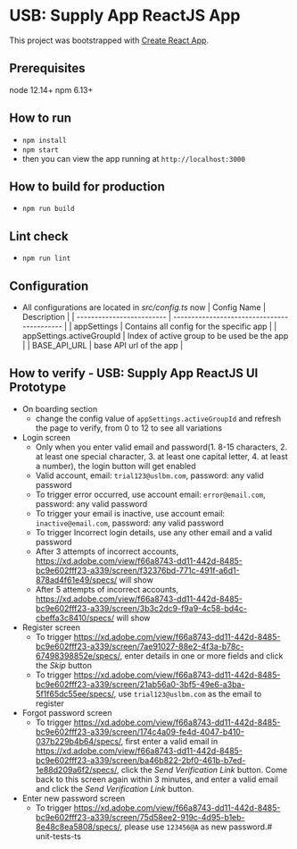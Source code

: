 # USB: Supply App ReactJS App

This project was bootstrapped with [Create React App](https://github.com/facebook/create-react-app).

## Prerequisites
node 12.14+
npm 6.13+

## How to run
- `npm install`
- `npm start`
- then you can view the app running at `http://localhost:3000`

## How to build for production
- `npm run build`

## Lint check
- `npm run lint`

## Configuration
- All configurations are located in *src/config.ts* now
  | Config Name               | Description                                 |
  | ------------------------- | ------------------------------------------- |
  | appSettings               | Contains all config for the specific app    |
  | appSettings.activeGroupId | Index of active group to be used be the app |
  | BASE_API_URL              | base API url of the app                     |

## How to verify - USB: Supply App ReactJS UI Prototype
- On boarding section
  - change the config value of `appSettings.activeGroupId` and refresh the page to verify, from 0 to 12 to see all variations
- Login screen
  - Only when you enter valid email and password(1. 8-15 characters, 2. at least one special character, 3. at least one capital letter, 4. at least a number), the login button will get enabled
  - Valid account, email: `trial123@uslbm.com`, password: any valid password
  - To trigger error occurred, use account email: `error@email.com`, password: any valid password
  - To trigger your email is inactive, use account email: `inactive@email.com`, password: any valid password
  - To trigger Incorrect login details, use any other email and a valid password
  - After 3 attempts of incorrect accounts, https://xd.adobe.com/view/f66a8743-dd11-442d-8485-bc9e602fff23-a339/screen/f32376bd-771c-491f-a6d1-878ad4f61e49/specs/ will show
  - After 5 attempts of incorrect accounts, https://xd.adobe.com/view/f66a8743-dd11-442d-8485-bc9e602fff23-a339/screen/3b3c2dc9-f9a9-4c58-bd4c-cbeffa3c8410/specs/ will show
- Register screen
  - To trigger https://xd.adobe.com/view/f66a8743-dd11-442d-8485-bc9e602fff23-a339/screen/7ae91027-88e2-4f3a-b78c-67498398852e/specs/, enter details in one or more fields and click the *Skip* button
  - To trigger https://xd.adobe.com/view/f66a8743-dd11-442d-8485-bc9e602fff23-a339/screen/21ab56a0-3bf5-49e6-a3ba-5f1f65dc55ee/specs/, use `trial123@uslbm.com` as the email to register
- Forgot password screen
  - To trigger https://xd.adobe.com/view/f66a8743-dd11-442d-8485-bc9e602fff23-a339/screen/174c4a09-fe4d-4047-b410-037b229b4b64/specs/, first enter a valid email in https://xd.adobe.com/view/f66a8743-dd11-442d-8485-bc9e602fff23-a339/screen/ba46b822-2bf0-461b-b7ed-1e88d209a6f2/specs/, click the *Send Verification Link* button. Come back to this screen again within 3 minutes, and enter a valid email and click the *Send Verification Link* button.
- Enter new password screen
  - To trigger https://xd.adobe.com/view/f66a8743-dd11-442d-8485-bc9e602fff23-a339/screen/75d58ee2-919c-4d95-b1eb-8e48c8ea5808/specs/, please use `123456@A` as new password.# unit-tests-ts
